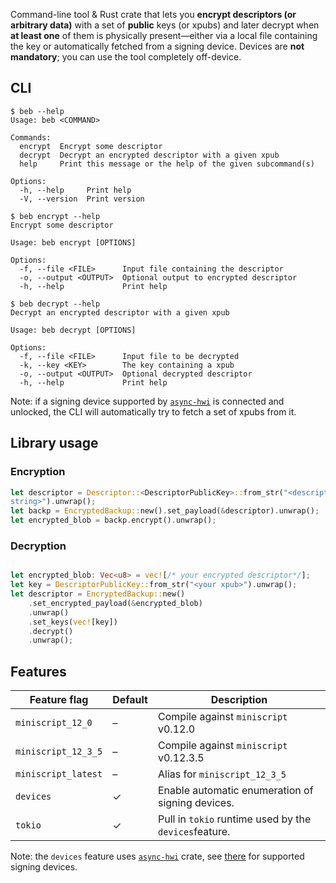 Command-line tool & Rust crate that lets you **encrypt descriptors (or arbitrary
data)** with a set of **public** keys (or xpubs) and later decrypt when **at least
one** of them is physically present—either via a local file containing the key or
automatically fetched from a signing device.
Devices are **not mandatory**; you can use the tool completely off-device.

## CLI

```
$ beb --help
Usage: beb <COMMAND>

Commands:
  encrypt  Encrypt some descriptor
  decrypt  Decrypt an encrypted descriptor with a given xpub
  help     Print this message or the help of the given subcommand(s)

Options:
  -h, --help     Print help
  -V, --version  Print version
```
```
$ beb encrypt --help
Encrypt some descriptor

Usage: beb encrypt [OPTIONS]

Options:
  -f, --file <FILE>      Input file containing the descriptor
  -o, --output <OUTPUT>  Optional output to encrypted descriptor
  -h, --help             Print help

```
```
$ beb decrypt --help
Decrypt an encrypted descriptor with a given xpub

Usage: beb decrypt [OPTIONS]

Options:
  -f, --file <FILE>      Input file to be decrypted
  -k, --key <KEY>        The key containing a xpub
  -o, --output <OUTPUT>  Optional decrypted descriptor
  -h, --help             Print help

```

Note: if a signing device supported by
[`async-hwi`](https://github.com/wizardsardine/async-hwi) is connected and unlocked,
the CLI will automatically try to fetch a set of xpubs from it.

## Library usage

### Encryption
```rust
let descriptor = Descriptor::<DescriptorPublicKey>::from_str("<descriptor
string>").unwrap();
let backp = EncryptedBackup::new().set_payload(&descriptor).unwrap();
let encrypted_blob = backp.encrypt().unwrap();
```

### Decryption
```rust

let encrypted_blob: Vec<u8> = vec![/* your encrypted descriptor*/];
let key = DescriptorPublicKey::from_str("<your xpub>").unwrap();
let descriptor = EncryptedBackup::new()
    .set_encrypted_payload(&encrypted_blob)
    .unwrap()
    .set_keys(vec![key])
    .decrypt()
    .unwrap();
```

## Features

| Feature flag        | Default | Description                                           |
|---------------------|---------|-------------------------------------------------------|
| `miniscript_12_0`   | –       | Compile against `miniscript` v0.12.0                  |
| `miniscript_12_3_5` | –       | Compile against `miniscript` v0.12.3.5                |
| `miniscript_latest` | –       | Alias for `miniscript_12_3_5`                         |
| `devices`           | ✓       | Enable automatic enumeration of signing devices.      |
| `tokio`             | ✓       | Pull in `tokio` runtime used by the `devices`feature. |


Note: the `devices` feature uses
[`async-hwi`](https://github.com/wizardsardine/async-hwi) crate, see
[there](https://github.com/wizardsardine/async-hwi) for supported signing devices.
